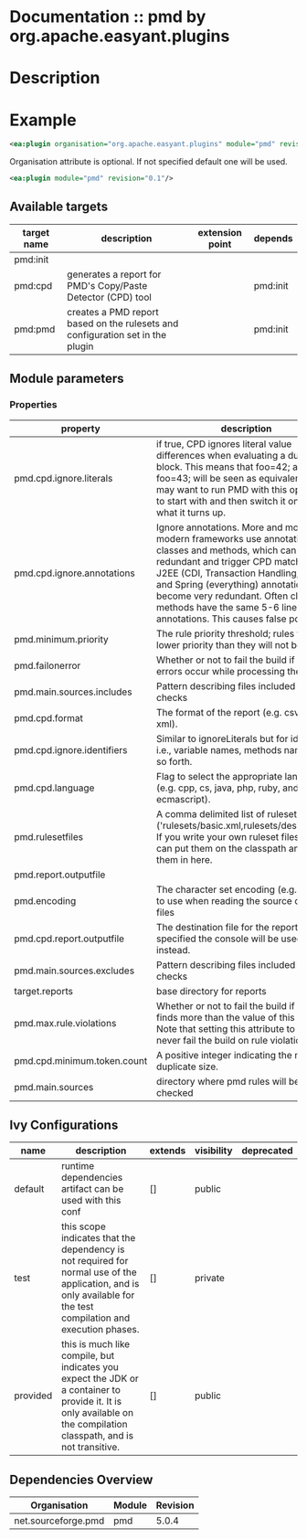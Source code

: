 # Documentation :: pmd by org.apache.easyant.plugins

# Description

# Example

```xml
<ea:plugin organisation="org.apache.easyant.plugins" module="pmd" revision="0.1"/>
```
Organisation attribute is optional. If not specified default one will be used.

```xml
<ea:plugin module="pmd" revision="0.1"/>
```

## Available targets

|target name|description|extension point|depends|
|-----------|-----------|---------------|-------|
|pmd:init||||
|pmd:cpd|generates a report for PMD's Copy/Paste Detector (CPD) tool||pmd:init|
|pmd:pmd|creates a PMD report based on the rulesets and configuration set in the plugin||pmd:init|

## Module parameters

### Properties

|property|description|required|default value|
|--------|-----------|--------|-------------|
|pmd.cpd.ignore.literals|if true, CPD ignores literal value differences when evaluating a duplicate block. This means that foo=42; and foo=43; will be seen as equivalent. You may want to run PMD with this option off to start with and then switch it on to see what it turns up.|false|false|
|pmd.cpd.ignore.annotations|Ignore annotations. More and more modern frameworks use annotations on classes and methods, which can be very redundant and trigger CPD matches. With J2EE (CDI, Transaction Handling, etc) and Spring (everything) annotations become very redundant. Often classes or methods have the same 5-6 lines of annotations. This causes false positives.|false|false|
|pmd.minimum.priority|The rule priority threshold; rules with lower priority than they will not be used|false|5|
|pmd.failonerror|Whether or not to fail the build if any errors occur while processing the files|false|true|
|pmd.main.sources.includes|Pattern describing files included in pmd checks|false|**/*.java|
|pmd.cpd.format|The format of the report (e.g. csv, text, xml).|false|xml|
|pmd.cpd.ignore.identifiers|Similar to ignoreLiterals but for identifiers; i.e., variable names, methods names, and so forth.|false|false|
|pmd.cpd.language|Flag to select the appropriate language (e.g. cpp, cs, java, php, ruby, and ecmascript).|false|java|
|pmd.rulesetfiles|A comma delimited list of ruleset files ('rulesets/basic.xml,rulesets/design.xml'). If you write your own ruleset files, you can put them on the classpath and plug them in here.|false|rulesets/java/basic.xml,rulesets/java/imports.xml,java-unusedcode|
|pmd.report.outputfile||false|${target.reports}/pmd.xml|
|pmd.encoding|The character set encoding (e.g. UTF-8) to use when reading the source code files|false|UTF-8|
|pmd.cpd.report.outputfile|The destination file for the report. If not specified the console will be used instead.|false|${target.reports}/cpd.${pmd.cpd.format}|
|pmd.main.sources.excludes|Pattern describing files included in pmd checks|false||
|target.reports|base directory for reports|false|${target}/reports|
|pmd.max.rule.violations|Whether or not to fail the build if PMD finds more than the value of this attribute. Note that setting this attribute to '-1' will never fail the build on rule violation|false|-1|
|pmd.cpd.minimum.token.count|A positive integer indicating the minimum duplicate size.|false|100|
|pmd.main.sources|directory where pmd rules will be checked|false|${basedir}/src/main/java|

## Ivy Configurations

|name|description|extends|visibility|deprecated|
|----|-----------|-------|----------|----------|
|default|runtime dependencies artifact can be used with this conf|[]|public||
|test|this scope indicates that the dependency is not required for normal use of the application, and is only available for the test compilation and execution phases.|[]|private||
|provided|this is much like compile, but indicates you expect the JDK or a container to provide it. It is only available on the compilation classpath, and is not transitive.|[]|public||

## Dependencies Overview

|Organisation|Module|Revision|
|------------|------|--------|
|net.sourceforge.pmd|pmd|5.0.4|

